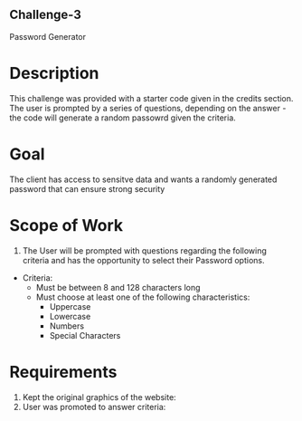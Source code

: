 ## Challenge-3
Password Generator 
# Description 
This challenge was provided with a starter code given in the credits section. The user is  prompted by a series of questions, depending on the answer - the code will generate a random passowrd given the criteria. 

# Goal 
The client has access to sensitve data and wants a randomly generated password that can ensure strong security

# Scope of Work 
1. The User will be prompted with questions regarding the following criteria and has the opportunity to select their Password options. 
 * Criteria:
    * Must be between 8 and 128 characters long
    * Must choose at least one of the following characteristics:
        * Uppercase
        * Lowercase
        * Numbers
        * Special Characters

# Requirements
1. Kept the original graphics of the website: 
2. User was promoted to answer criteria: